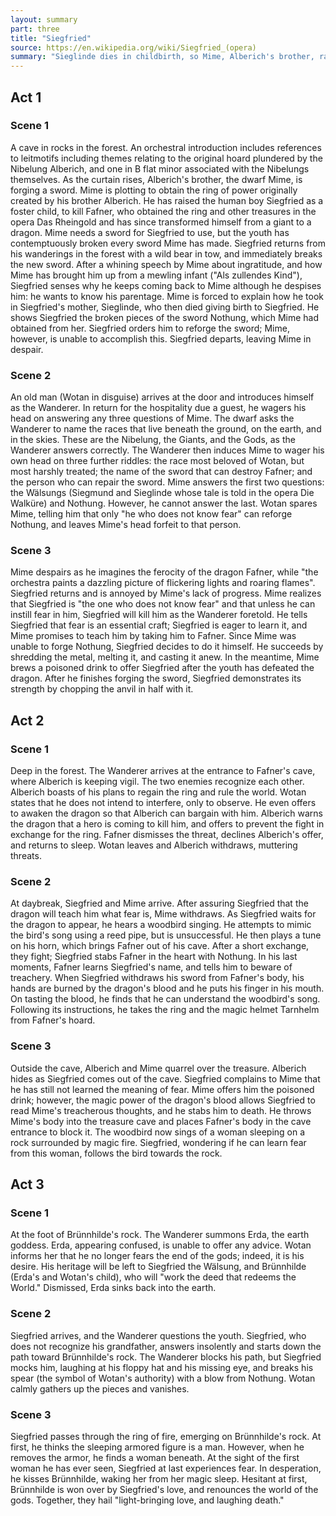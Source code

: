 ```yaml
---
layout: summary
part: three
title: "Siegfried"
source: https://en.wikipedia.org/wiki/Siegfried_(opera)
summary: "Sieglinde dies in childbirth, so Mime, Alberich's brother, raises the child, Siegfried, with the ultimate purpose of using him to kill Fafner, and retrieve the ring. Siegfried reforge his father's sword and uses it to kill Fafner, now a dragon. Siegfried tastes a little of the dragon's blood and learns that Mime is planning to kill him and that there is a woman asleep surrounded by magic fire. Siegfried kills Mime and rescues Brünnhilde. They fall in love, and Brünnhilde accepts her mortal nature."
---
```


## Act 1

### Scene 1

A cave in rocks in the forest. An orchestral introduction includes references to leitmotifs including themes relating to the original hoard plundered by the Nibelung Alberich, and one in B flat minor associated with the Nibelungs themselves. As the curtain rises, Alberich's brother, the dwarf Mime, is forging a sword. Mime is plotting to obtain the ring of power originally created by his brother Alberich. He has raised the human boy Siegfried as a foster child, to kill Fafner, who obtained the ring and other treasures in the opera Das Rheingold and has since transformed himself from a giant to a dragon. Mime needs a sword for Siegfried to use, but the youth has contemptuously broken every sword Mime has made. Siegfried returns from his wanderings in the forest with a wild bear in tow, and immediately breaks the new sword. After a whining speech by Mime about ingratitude, and how Mime has brought him up from a mewling infant ("Als zullendes Kind"), Siegfried senses why he keeps coming back to Mime although he despises him: he wants to know his parentage. Mime is forced to explain how he took in Siegfried's mother, Sieglinde, who then died giving birth to Siegfried. He shows Siegfried the broken pieces of the sword Nothung, which Mime had obtained from her. Siegfried orders him to reforge the sword; Mime, however, is unable to accomplish this. Siegfried departs, leaving Mime in despair.

### Scene 2

An old man (Wotan in disguise) arrives at the door and introduces himself as the Wanderer. In return for the hospitality due a guest, he wagers his head on answering any three questions of Mime. The dwarf asks the Wanderer to name the races that live beneath the ground, on the earth, and in the skies. These are the Nibelung, the Giants, and the Gods, as the Wanderer answers correctly. The Wanderer then induces Mime to wager his own head on three further riddles: the race most beloved of Wotan, but most harshly treated; the name of the sword that can destroy Fafner; and the person who can repair the sword. Mime answers the first two questions: the Wälsungs (Siegmund and Sieglinde whose tale is told in the opera Die Walküre) and Nothung. However, he cannot answer the last. Wotan spares Mime, telling him that only "he who does not know fear" can reforge Nothung, and leaves Mime's head forfeit to that person.

### Scene 3

Mime despairs as he imagines the ferocity of the dragon Fafner, while "the orchestra paints a dazzling picture of flickering lights and roaring flames". Siegfried returns and is annoyed by Mime's lack of progress. Mime realizes that Siegfried is "the one who does not know fear" and that unless he can instill fear in him, Siegfried will kill him as the Wanderer foretold. He tells Siegfried that fear is an essential craft; Siegfried is eager to learn it, and Mime promises to teach him by taking him to Fafner. Since Mime was unable to forge Nothung, Siegfried decides to do it himself. He succeeds by shredding the metal, melting it, and casting it anew. In the meantime, Mime brews a poisoned drink to offer Siegfried after the youth has defeated the dragon. After he finishes forging the sword, Siegfried demonstrates its strength by chopping the anvil in half with it.

## Act 2

### Scene 1

Deep in the forest. The Wanderer arrives at the entrance to Fafner's cave, where Alberich is keeping vigil. The two enemies recognize each other. Alberich boasts of his plans to regain the ring and rule the world. Wotan states that he does not intend to interfere, only to observe. He even offers to awaken the dragon so that Alberich can bargain with him. Alberich warns the dragon that a hero is coming to kill him, and offers to prevent the fight in exchange for the ring. Fafner dismisses the threat, declines Alberich's offer, and returns to sleep. Wotan leaves and Alberich withdraws, muttering threats.

### Scene 2

At daybreak, Siegfried and Mime arrive. After assuring Siegfried that the dragon will teach him what fear is, Mime withdraws. As Siegfried waits for the dragon to appear, he hears a woodbird singing. He attempts to mimic the bird's song using a reed pipe, but is unsuccessful. He then plays a tune on his horn, which brings Fafner out of his cave. After a short exchange, they fight; Siegfried stabs Fafner in the heart with Nothung. In his last moments, Fafner learns Siegfried's name, and tells him to beware of treachery. When Siegfried withdraws his sword from Fafner's body, his hands are burned by the dragon's blood and he puts his finger in his mouth. On tasting the blood, he finds that he can understand the woodbird's song. Following its instructions, he takes the ring and the magic helmet Tarnhelm from Fafner's hoard.

### Scene 3

Outside the cave, Alberich and Mime quarrel over the treasure. Alberich hides as Siegfried comes out of the cave. Siegfried complains to Mime that he has still not learned the meaning of fear. Mime offers him the poisoned drink; however, the magic power of the dragon's blood allows Siegfried to read Mime's treacherous thoughts, and he stabs him to death. He throws Mime's body into the treasure cave and places Fafner's body in the cave entrance to block it. The woodbird now sings of a woman sleeping on a rock surrounded by magic fire. Siegfried, wondering if he can learn fear from this woman, follows the bird towards the rock.

## Act 3

### Scene 1

At the foot of Brünnhilde's rock. The Wanderer summons Erda, the earth goddess. Erda, appearing confused, is unable to offer any advice. Wotan informs her that he no longer fears the end of the gods; indeed, it is his desire. His heritage will be left to Siegfried the Wälsung, and Brünnhilde (Erda's and Wotan's child), who will "work the deed that redeems the World." Dismissed, Erda sinks back into the earth.

### Scene 2

Siegfried arrives, and the Wanderer questions the youth. Siegfried, who does not recognize his grandfather, answers insolently and starts down the path toward Brünnhilde's rock. The Wanderer blocks his path, but Siegfried mocks him, laughing at his floppy hat and his missing eye, and breaks his spear (the symbol of Wotan's authority) with a blow from Nothung. Wotan calmly gathers up the pieces and vanishes.

### Scene 3

Siegfried passes through the ring of fire, emerging on Brünnhilde's rock. At first, he thinks the sleeping armored figure is a man. However, when he removes the armor, he finds a woman beneath. At the sight of the first woman he has ever seen, Siegfried at last experiences fear. In desperation, he kisses Brünnhilde, waking her from her magic sleep. Hesitant at first, Brünnhilde is won over by Siegfried's love, and renounces the world of the gods. Together, they hail "light-bringing love, and laughing death."